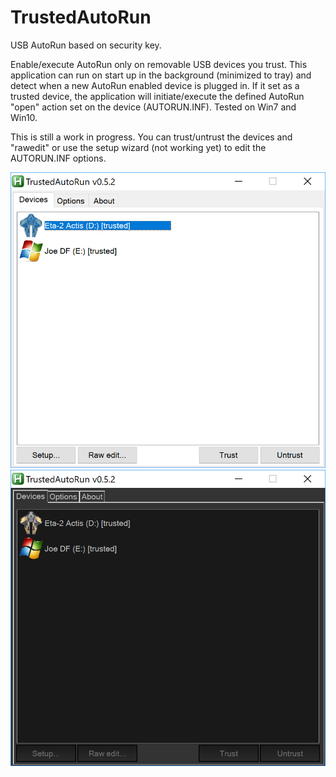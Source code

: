 # TrustedAutoRun
USB AutoRun based on security key.

Enable/execute AutoRun only on removable USB devices you trust. This application can run on start up in the background (minimized to tray) and detect when a new AutoRun enabled device is plugged in. If it set as a trusted device, the application will initiate/execute the defined AutoRun "open" action set on the device (AUTORUN.INF). Tested on Win7 and Win10.

This is still a work in progress. You can trust/untrust the devices and "rawedit" or use the setup wizard (not working yet) to edit the AUTORUN.INF options.

![Normal theme screenshot](img/normaltheme.png "Normal theme")
![Dark theme screenshot](img/darktheme.png "Dark theme")
